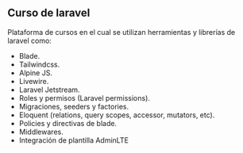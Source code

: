 
## Curso de laravel

Plataforma de cursos en el cual se utilizan herramientas y librerías de laravel como:

- Blade.
- Tailwindcss.
- Alpine JS.
- Livewire.
- Laravel Jetstream.
- Roles y permisos (Laravel permissions).
- Migraciones, seeders y factories.
- Eloquent (relations, query scopes, accessor, mutators, etc).
- Policies y directivas de blade.
- Middlewares.
- Integración de plantilla AdminLTE

